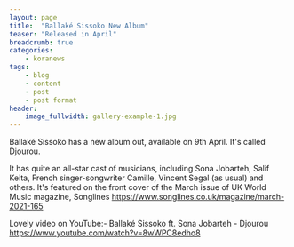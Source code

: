 ```yaml
---
layout: page
title:  "Ballaké Sissoko New Album"
teaser: "Released in April"
breadcrumb: true
categories:
    - koranews
tags:
    - blog
    - content
    - post
    - post format
header:
    image_fullwidth: gallery-example-1.jpg
---
```

Ballaké Sissoko has a new album out, available on 9th April. It's called Djourou.

It has quite an all-star cast of musicians, including Sona Jobarteh, Salif Keita, French singer-songwriter Camille, Vincent Segal (as usual) and others. It's featured on the front cover of the March issue of UK World Music magazine, Songlines
<https://www.songlines.co.uk/magazine/march-2021-165>

Lovely video on YouTube:- Ballaké Sissoko ft. Sona Jobarteh - Djourou <https://www.youtube.com/watch?v=8wWPC8edho8>
